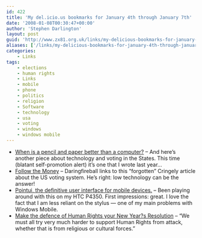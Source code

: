```yaml
---
id: 422
title: 'My del.icio.us bookmarks for January 4th through January 7th'
date: '2008-01-08T00:30:47+00:00'
author: 'Stephen Darlington'
layout: post
guid: 'http://www.zx81.org.uk/links/my-delicious-bookmarks-for-january-4th-through-january-7th.html'
aliases: ['/links/my-delicious-bookmarks-for-january-4th-through-january-7th.html']
categories:
    - Links
tags:
    - elections
    - human rights
    - Links
    - mobile
    - phone
    - politics
    - religion
    - Software
    - technology
    - usa
    - voting
    - windows
    - windows mobile
---
```


- [When is a pencil and paper better than a computer?](/computing/opinion/when-is-a-pencil-and-paper-better-than-a-computer.html) – And here’s another piece about technology and voting in the States. This time (blatant self-promotion alert) it’s one that I wrote last year…
- [Follow the Money](http://www.pbs.org/cringely/pulpit/2003/pulpit_20031211_000795.html) – Daringfireball links to this “forgotten” Cringely article about the US voting system. He’s right: low technology can be the answer!
- [Pointui, the definitive user interface for mobile devices.](http://pointui.com/) – Been playing around with this on my HTC P4350. First impressions: great. I love the fact that I am less reliant on the stylus — one of my main problems with Windows Mobile.
- [Make the defence of Human Rights your New Year?s Resolution](http://www.secularism.org.uk/makethedefenceofhumanrightsyourn.html) – “We must all try very much harder to support Human Rights from attack, whether that is from religious or cultural forces.”